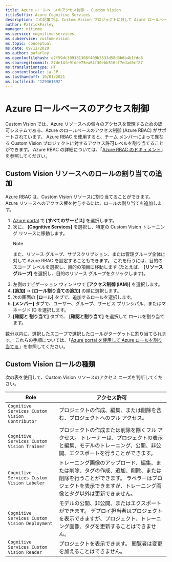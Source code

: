 ```yaml
---
title: Azure ロールベースのアクセス制御 - Custom Vision
titleSuffix: Azure Cognitive Services
description: この記事では、Custom Vision プロジェクトに対して Azure ロールベースのアクセス制御を構成する方法について説明します。
author: PatrickFarley
manager: nitinme
ms.service: cognitive-services
ms.subservice: custom-vision
ms.topic: conceptual
ms.date: 09/11/2020
ms.author: pafarley
ms.openlocfilehash: e2f59dc309181308f409b3533d58d3b6b4b1fdd8
ms.sourcegitcommit: 87de14fe9fdee75ea64f30ebb516cf7edad0cf87
ms.translationtype: HT
ms.contentlocale: ja-JP
ms.lasthandoff: 10/01/2021
ms.locfileid: "129361892"
---
```

# <a name="azure-role-based-access-control"></a>Azure ロールベースのアクセス制御

Custom Vision では、Azure リソースへの個々のアクセスを管理するための認可システムである、Azure のロールベースのアクセス制御 (Azure RBAC) がサポートされています。 Azure RBAC を使用すると、チーム メンバーによって異なる Custom Vision プロジェクトに対するアクセス許可レベルを割り当てることができます。 Azure RBAC の詳細については、「[Azure RBAC のドキュメント](../../role-based-access-control/index.yml)」を参照してください。

## <a name="add-role-assignment-to-custom-vision-resource"></a>Custom Vision リソースへのロールの割り当ての追加

Azure RBAC は、Custom Vision リソースに割り当てることができます。 Azure リソースへのアクセス権を付与するには、ロールの割り当てを追加します。
1. [Azure portal](https://ms.portal.azure.com/) で **[すべてのサービス]** を選択します。 
1. 次に、 **[Cognitive Services]** を選択し、特定の Custom Vision トレーニング リソースに移動します。
   > [!NOTE]
   > また、リソース グループ、サブスクリプション、または管理グループ全体に対して Azure RBAC を設定することもできます。 これを行うには、目的のスコープ レベルを選択し、目的の項目に移動します (たとえば、 **[リソース グループ]** を選択し、目的のリソース グループをクリックします)。
1. 左側のナビゲーション ウィンドウで **[アクセス制御 (IAM)]** を選択します。
1. **[追加]**  ->  **[ロール割り当ての追加]** の順に選択します。
1. 次の画面の **[ロール]** タブで、追加するロールを選択します。
1. **[メンバー]** タブで、ユーザー、グループ、サービス プリンシパル、またはマネージド ID を選択します。
1. **[確認と 割り当て]** タブで、 **[確認と割り当て]** を選択して ロールを割り当てます。

数分以内に、選択したスコープで選択したロールがターゲットに割り当てられます。 これらの手順については、「[Azure portal を使用して Azure ロールを割り当てる](../../role-based-access-control/role-assignments-portal.md)」を参照してください。

## <a name="custom-vision-role-types"></a>Custom Vision ロールの種類

次の表を使用して、Custom Vision リソースのアクセス ニーズを判断してください。

|Role  |アクセス許可  |
|---------|---------|
|`Cognitive Services Custom Vision Contributor`     | プロジェクトの作成、編集、または削除を含む、プロジェクトへのフル アクセス。        |
|`Cognitive Services Custom Vision Trainer`     | プロジェクトの作成または削除を除くフル アクセス。 トレーナーは、プロジェクトの表示と編集、モデルのトレーニング、公開、非公開、エクスポートを行うことができます。        |
|`Cognitive Services Custom Vision Labeler`     | トレーニング画像のアップロード、編集、または削除、タグの作成、追加、削除、または削除を行うことができます。 ラベラーはプロジェクトを表示できますが、トレーニング画像とタグ以外は更新できません。         |
|`Cognitive Services Custom Vision Deployment`     | モデルの公開、非公開、またはエクスポートができます。 デプロイ担当者はプロジェクトを表示できますが、プロジェクト、トレーニング画像、タグを更新することはできません。        |
|`Cognitive Services Custom Vision Reader`     | プロジェクトを表示できます。 閲覧者は変更を加えることはできません。        |